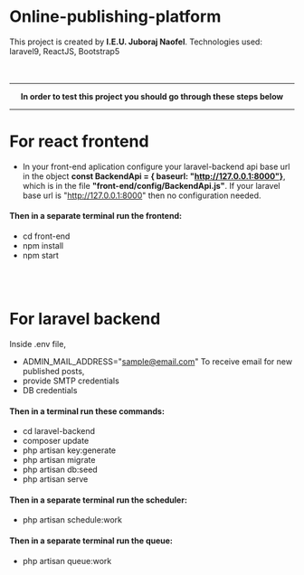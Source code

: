 # Online-publishing-platform
This project is created by <b>I.E.U. Juboraj Naofel</b>.
Technologies used: laravel9, ReactJS, Bootstrap5
<br>
<br>
<br>
<hr>
<p align="center"><b>In order to test this project you should go through these steps below</b></p>
<hr>
<h1>For react frontend</h1>

- In your front-end aplication configure your laravel-backend api base url in the object <b>const BackendApi = { baseurl: "http://127.0.0.1:8000"}</b>, which is in the file <b>"front-end/config/BackendApi.js"</b>. If your laravel base url is "http://127.0.0.1:8000" then no configuration needed.

<h4>Then in a separate terminal run the frontend:</h4>

- cd front-end
- npm install
- npm start
<br>
<br>
<h1>For laravel backend</h1>

Inside .env file,
- ADMIN_MAIL_ADDRESS="sample@email.com" To receive email for new published posts, 
- provide SMTP credentials
- DB credentials

<h4>Then in a terminal run these commands:</h4>

- cd laravel-backend
- composer update
- php artisan key:generate
- php artisan migrate
- php artisan db:seed
- php artisan serve

<h4>Then in a separate terminal run the scheduler:</h4>

- php artisan schedule:work

<h4>Then in a separate terminal run the queue:</h4>

- php artisan queue:work






